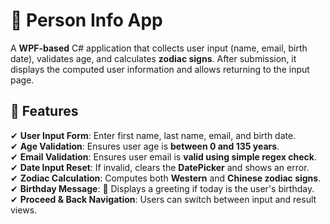 # 🎉 Person Info App

A **WPF-based** C# application that collects user input (name, email, birth date), validates age, and calculates **zodiac signs**. After submission, it displays the computed user information and allows returning to the input page.

## 🚀 Features

✔ **User Input Form**: Enter first name, last name, email, and birth date.  
✔ **Age Validation**: Ensures user age is **between 0 and 135 years**.  
✔ **Email Validation**: Ensures user email is **valid using simple regex check**. 
✔ **Date Input Reset**: If invalid, clears the **DatePicker** and shows an error.  
✔ **Zodiac Calculation**: Computes both **Western** and **Chinese zodiac signs**.  
✔ **Birthday Message**: 🎉 Displays a greeting if today is the user's birthday.  
✔ **Proceed & Back Navigation**: Users can switch between input and result views. 
